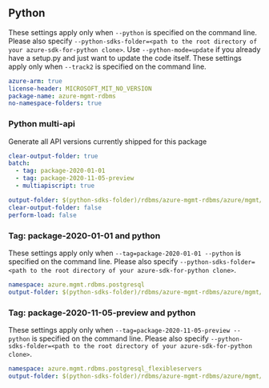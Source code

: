 ## Python

These settings apply only when `--python` is specified on the command line.
Please also specify `--python-sdks-folder=<path to the root directory of your azure-sdk-for-python clone>`.
Use `--python-mode=update` if you already have a setup.py and just want to update the code itself.
These settings apply only when `--track2` is specified on the command line.

``` yaml $(track2)
azure-arm: true
license-header: MICROSOFT_MIT_NO_VERSION
package-name: azure-mgmt-rdbms
no-namespace-folders: true
```

### Python multi-api

Generate all API versions currently shipped for this package

```yaml $(python) && $(multiapi) $(track2)
clear-output-folder: true
batch:
  - tag: package-2020-01-01
  - tag: package-2020-11-05-preview
  - multiapiscript: true
```

``` yaml $(multiapiscript)
output-folder: $(python-sdks-folder)/rdbms/azure-mgmt-rdbms/azure/mgmt/rdbms/
clear-output-folder: false
perform-load: false
```

### Tag: package-2020-01-01 and python

These settings apply only when `--tag=package-2020-01-01 --python` is specified on the command line.
Please also specify `--python-sdks-folder=<path to the root directory of your azure-sdk-for-python clone>`.

``` yaml $(tag) == 'package-2020-01-01' && $(python)
namespace: azure.mgmt.rdbms.postgresql
output-folder: $(python-sdks-folder)/rdbms/azure-mgmt-rdbms/azure/mgmt/rdbms/postgresql
```

### Tag: package-2020-11-05-preview and python

These settings apply only when `--tag=package-2020-11-05-preview --python` is specified on the command line.
Please also specify `--python-sdks-folder=<path to the root directory of your azure-sdk-for-python clone>`.

``` yaml $(tag) == 'package-2020-11-05-preview' && $(python)
namespace: azure.mgmt.rdbms.postgresql_flexibleservers
output-folder: $(python-sdks-folder)/rdbms/azure-mgmt-rdbms/azure/mgmt/rdbms/postgresql_flexibleservers
```

